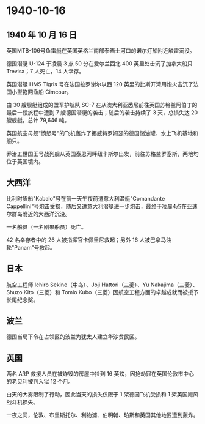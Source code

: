 # 1940-10-16

## 1940 年 10 月 16 日

英国MTB-106号鱼雷艇在英国英格兰南部泰晤士河口的诺尔灯船附近触雷沉没。

德国潜艇 U-124 于凌晨 3 点 50 分在爱尔兰西北 400 英里处击沉了加拿大船只
Trevisa；7 人死亡，14 人幸存。

英国潜艇 HMS Tigris 号在法国拉罗谢尔以西 120
英里的比斯开湾用炮火击沉了法国小型拖网渔船 Cimcour。

由 30 艘舰艇组成的盟军护航队 SC-7
在从澳大利亚悉尼前往英国苏格兰阿伯丁的最后一段旅程中遭到 7
艘德国潜艇的袭击；随后的袭击持续了 3 天，总损失达 20 艘舰艇，总计 79,646
吨。

英国航空母舰"愤怒号"的飞机轰炸了挪威特罗姆瑟的德国储油罐、水上飞机基地和船只。

乔治五世国王号战列舰从英国泰恩河畔纽卡斯尔出发，前往苏格兰罗塞斯，两地均位于英国境内。

## 大西洋

比利时货船"Kabalo"号在前一天午夜前遭意大利潜艇"Comandante
Cappellini"号炮击受损，随后又遭意大利潜艇进一步炮击，最终于凌晨4点在亚速尔群岛附近的大西洋沉没。

一名船员（一名刚果船员）死亡。

42 名幸存者中的 26 人被指挥官卡佩里尼救起；另外 16
人被巴拿马油轮"Panam"号救起。

## 日本

航空工程师 Ichiro Sekine（中岛）、Joji Hattori（三菱）、Yu
Nakajima（三菱）、Shuzo Kito（三菱）和 Tomio
Kubo（三菱）因航空工程方面的卓越成就而被授予长尾纪念奖。

## 波兰

德国当局下令在占领区的波兰为犹太人建立华沙贫民区。

## 英国

两名 ARP 救援人员在被炸毁的房屋中捡到 16
英镑，因抢劫罪在英国伦敦市中心的老贝利被判入狱 12 个月。

白天的大雾限制了行动，因此当天的损失仅限于 1 架德国飞机受损和 1
架英国飓风战斗机损失。

一夜之间，伦敦、布里斯托尔、利物浦、伯明翰、珀斯和英国其他地区遭到轰炸。

